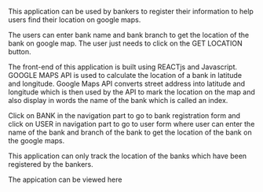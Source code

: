 This application can be used by bankers to register their information to help users find their location on google maps.

The users can enter bank name and bank branch to get the location of the bank on google map. The user just needs to click on the GET LOCATION button.

The front-end of this application is built using REACTjs and Javascript. GOOGLE MAPS API is used to calculate the location of a bank in latitude and longitude. Google Maps API converts street address into latitude and longitude which is then used by the API to mark the location on the map and also display in words the name of the bank which is called an index.

Click on BANK in the navigation part to go to bank registration form and click on USER in navigation part to go to user form where user can enter the name of the bank and branch of the bank to get the location of the bank on the google maps.

This application can only track the location of the banks which have been registered by the bankers.

The appication can be viewed here
